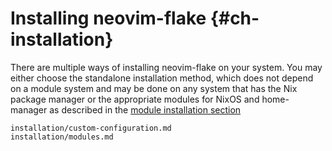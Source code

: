 # Installing neovim-flake {#ch-installation}

There are multiple ways of installing neovim-flake on your system. You may either choose
the standalone installation method, which does not depend on a module system and may
be done on any system that has the Nix package manager or the appropriate modules
for NixOS and home-manager as described in the [module installation section](#ch-module-installation)

```{=include=} chapters
installation/custom-configuration.md
installation/modules.md
```
